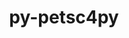 ---
title: "py-petsc4py"
layout: cache
categories: [package, v0.21.2]
meta: {"versions": ["3.20.1"], "compilers": ["cce@=15.0.1", "gcc@=11.4.0", "gcc@=9.4.0", "oneapi@=2023.2.0"], "oss": ["rhel8", "ubuntu20.04"], "platforms": ["linux"], "targets": ["neoverse_v1", "ppc64le", "x86_64_v3", "zen4"], "stacks": ["e4s", "e4s-cray-rhel", "e4s-neoverse_v1", "e4s-oneapi", "e4s-power", "root"], "num_specs": 5, "num_specs_by_stack": {"root": 5, "e4s-cray-rhel": 1, "e4s-neoverse_v1": 1, "e4s-power": 1, "e4s": 1, "e4s-oneapi": 1}}
spec_details: [{"hash": "3fpj35yao5de7mafb4evtbszyd4wmnox", "compiler": "cce@=15.0.1", "versions": ["3.20.1"], "os": "rhel8", "platform": "linux", "target": "zen4", "variants": ["build_system=python_pip", "+mpi"], "stacks": ["root", "e4s-cray-rhel"], "size": "-", "tarball": "https://binaries.spack.io/releases/v0.21.2/build_cache/linux-rhel8-zen4/cce-15.0.1/py-petsc4py-3.20.1/linux-rhel8-zen4-cce-15.0.1-py-petsc4py-3.20.1-3fpj35yao5de7mafb4evtbszyd4wmnox.spack"}, {"hash": "hf43p7faqy6ohtcartbmiothtwjzleq4", "compiler": "gcc@=11.4.0", "versions": ["3.20.1"], "os": "ubuntu20.04", "platform": "linux", "target": "neoverse_v1", "variants": ["build_system=python_pip", "+mpi"], "stacks": ["e4s-neoverse_v1", "root"], "size": "-", "tarball": "https://binaries.spack.io/releases/v0.21.2/build_cache/linux-ubuntu20.04-neoverse_v1/gcc-11.4.0/py-petsc4py-3.20.1/linux-ubuntu20.04-neoverse_v1-gcc-11.4.0-py-petsc4py-3.20.1-hf43p7faqy6ohtcartbmiothtwjzleq4.spack"}, {"hash": "y6btqxzdv4lopuehr7lcn3kmfummfryt", "compiler": "gcc@=9.4.0", "versions": ["3.20.1"], "os": "ubuntu20.04", "platform": "linux", "target": "ppc64le", "variants": ["build_system=python_pip", "+mpi"], "stacks": ["root", "e4s-power"], "size": "-", "tarball": "https://binaries.spack.io/releases/v0.21.2/build_cache/linux-ubuntu20.04-ppc64le/gcc-9.4.0/py-petsc4py-3.20.1/linux-ubuntu20.04-ppc64le-gcc-9.4.0-py-petsc4py-3.20.1-y6btqxzdv4lopuehr7lcn3kmfummfryt.spack"}, {"hash": "5dw5spkdvkywebubcyr5277e7xdrlybh", "compiler": "gcc@=11.4.0", "versions": ["3.20.1"], "os": "ubuntu20.04", "platform": "linux", "target": "x86_64_v3", "variants": ["build_system=python_pip", "+mpi"], "stacks": ["e4s", "root"], "size": "-", "tarball": "https://binaries.spack.io/releases/v0.21.2/build_cache/linux-ubuntu20.04-x86_64_v3/gcc-11.4.0/py-petsc4py-3.20.1/linux-ubuntu20.04-x86_64_v3-gcc-11.4.0-py-petsc4py-3.20.1-5dw5spkdvkywebubcyr5277e7xdrlybh.spack"}, {"hash": "2rh77hu3wmqwbtabg6q5qh2lv6qf4r4g", "compiler": "oneapi@=2023.2.0", "versions": ["3.20.1"], "os": "ubuntu20.04", "platform": "linux", "target": "x86_64_v3", "variants": ["build_system=python_pip", "+mpi"], "stacks": ["e4s-oneapi", "root"], "size": "-", "tarball": "https://binaries.spack.io/releases/v0.21.2/build_cache/linux-ubuntu20.04-x86_64_v3/oneapi-2023.2.0/py-petsc4py-3.20.1/linux-ubuntu20.04-x86_64_v3-oneapi-2023.2.0-py-petsc4py-3.20.1-2rh77hu3wmqwbtabg6q5qh2lv6qf4r4g.spack"}]
---